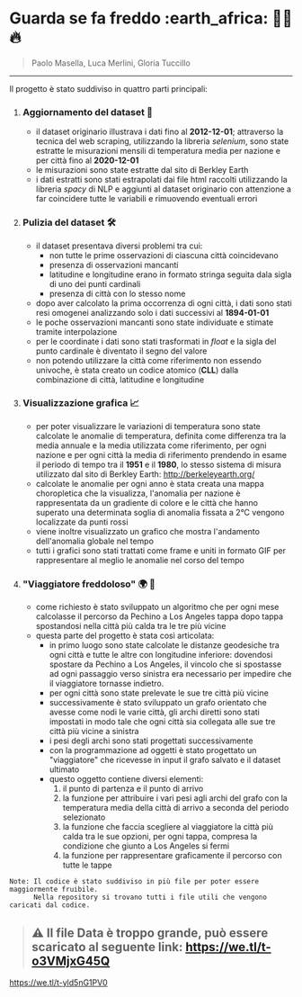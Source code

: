 <h1> Guarda se fa freddo  :earth_africa: 🐻‍❄️ 🔥</h1>

> Paolo Masella, Luca Merlini, Gloria Tuccillo
***
 Il progetto è stato suddiviso in quattro parti principali:
1. **<h3>Aggiornamento del dataset :battery:</h3>**
    - il dataset originario illustrava i dati fino al **2012-12-01**; attraverso la tecnica del web scraping, utilizzando la libreria *selenium*, sono state estratte le misurazioni mensili di temperatura media per nazione e per città fino al **2020-12-01**
    - le misurazioni sono state estratte dal sito di Berkley Earth 
    - i dati estratti sono stati estrapolati dai file html raccolti utilizzando la libreria *spacy* di NLP e aggiunti al dataset originario con attenzione a far coincidere tutte le variabili e rimuovendo eventuali errori
    
2.  **<h3>Pulizia del dataset 🛠️</h3>** 
    - il dataset presentava diversi problemi tra cui:
        - non tutte le prime osservazioni di ciascuna città coincidevano
        - presenza di osservazioni mancanti
        - latitudine e longitudine erano in formato stringa seguita dala sigla di uno dei punti cardinali 
        - presenza di città con lo stesso nome
    - dopo aver calcolato la prima occorrenza di ogni città, i dati sono stati resi omogenei analizzando solo i dati successivi al **1894-01-01**
    - le poche osservazioni mancanti sono state individuate e stimate tramite interpolazione
    - per le coordinate i dati sono stati trasformati in *float* e la sigla del punto cardinale è diventato il segno del valore
    - non potendo utilizzare la città come riferimento non essendo univoche, è stata creato un codice atomico (**CLL**) dalla combinazione di città, latitudine e longitudine
3. **<h3> Visualizzazione grafica 📈</h3>**
    - per poter visualizzare le variazioni di temperatura sono state calcolate le anomalie di temperatura, definita come differenza tra la media annuale e la media utilizzata come riferimento, per ogni nazione e per ogni città la media di riferimento prendendo in esame il periodo di tempo tra il **1951** e il **1980**, lo stesso sistema di misura utilizzato dal sito di Berkley Earth: <a>http://berkeleyearth.org/</a>
    - calcolate le anomalie per ogni anno è stata creata una mappa choropletica che la visualizza, l'anomalia per nazione è rappresentata da un gradiente di colore e le città che hanno superato una determinata soglia di anomalia fissata a 2°C vengono localizzate da punti rossi 
    - viene inoltre visualizzato un grafico che mostra l'andamento dell'anomalia globale nel tempo
    - tutti i grafici sono stati trattati come frame e uniti in formato GIF per rappresentare al meglio le anomalie nel corso del tempo
4. **<h3>"Viaggiatore freddoloso" :earth_africa: 🥶</h3>**
    - come richiesto è stato sviluppato un algoritmo che per ogni mese calcolasse il percorso da Pechino a Los Angeles tappa dopo tappa spostandosi nella città più calda tra le tre più vicine
    - questa parte del progetto è stata così articolata:
        - in primo luogo sono state calcolate le distanze geodesiche tra ogni città e tutte le altre con longitudine inferiore: dovendosi spostare da Pechino a Los Angeles, il vincolo che si spostasse ad ogni passaggio verso sinistra era necessario per impedire che il viaggiatore tornasse indietro. 
        - per ogni città sono state prelevate le sue tre città più vicine
        - successivamente è stato sviluppato un grafo orientato che avesse come nodi le varie città, gli archi diretti sono stati impostati in modo tale che ogni città sia collegata alle sue tre città più vicine a sinistra
        - i pesi degli archi sono stati progettati successivamente
        - con la programmazione ad oggetti è stato progettato un "viaggiatore" che ricevesse in input il grafo salvato e il dataset ultimato
        - questo oggetto contiene diversi elementi:
            1. il punto di partenza e il punto di arrivo
            2. la funzione per attribuire i vari pesi agli archi del grafo con la temperatura media della città di arrivo a seconda del periodo selezionato
            3. la funzione che faccia scegliere al viaggiatore la città più calda tra le sue opzioni, per ogni tappa, compresa la condizione che giunto a Los Angeles si fermi
            4. la funzione per rappresentare graficamente il percorso con tutte le tappe 
 
 ```{note}
Note: Il codice è stato suddiviso in più file per poter essere maggiormente fruibile.
       Nella repository si trovano tutti i file utili che vengono caricati dal codice.
```

> ## :warning: Il file Data è troppo grande, può essere scaricato al seguente link: <a>https://we.tl/t-o3VMjxG45Q</a>

https://we.tl/t-yld5nG1PV0
